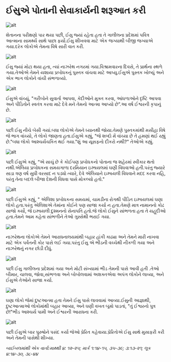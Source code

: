 # ઈસુએ પોતાની સેવાકાર્યની શરૂઆત કરી

![alt](https://cdn.door43.org/obs/jpg/360px/obs-en-26-01.jpg)

શેતાનના પરીક્ષણો પાર થયા પછી, ઈસુ જ્યાં રહેતા હતા તે ગાલીલના પ્રદેશમાં પવિત્ર આત્માના સામર્થ્ય સાથે પાછા ફર્યા.ઈસુ શીખવવા માટે એક જગ્યાથી બીજી જગ્યાએ ગયા.દરેક લોકોએ તેમના વિષે સારી વાત કરી.

![alt](https://cdn.door43.org/obs/jpg/360px/obs-en-26-02.jpg)

ઈસુ જ્યાં મોટા થયા હતા, ત્યાં નાઝરેથ નગરમાં ગયા.વિશ્રામવારના દિવસે, તે પ્રાર્થના સ્થળે ગયા.તેઓએ તેમને યશાયા પ્રબોધકનું પુસ્તક વાંચવા માટે આપ્યુ.ઈસુએ પુસ્તક ખોલ્યું અને એક ભાગ લોકોને વાંચી સંભળાવ્યો.

![alt](https://cdn.door43.org/obs/jpg/360px/obs-en-26-03.jpg)

ઈસુએ વાંચ્યું, "ગરીબોને સુવાર્તા આપવા, કેદીઓને મુક્ત કરવા, આંધળાઓને દૃષ્ટિ આપવા અને પીડિતોને સ્વતંત્ર કરવા માટે દેવે મને તેમનો આત્મા આપ્યો છે”.આ વર્ષ ઈશ્વરની કૃપાનું  છે.

![alt](https://cdn.door43.org/obs/jpg/360px/obs-en-26-04.jpg)

પછી ઈસુ નીચે બેસી ગયાં.બધા લોકોએ તેમને ધ્યાનથી જોયા.તેમણે પુસ્તકમાંથી મસીહા વિષે જે ભાગ વાંચ્યો, તે લોકો જાણતા હતા.ઈસુએ કહ્યું, "જે શબ્દો મેં વાંચ્યા છે તે હમણાં થઈ રહ્યું છે."બધા લોકો આશ્ચર્યચકિત થઈ ગયા."શું આ યૂસફનો દીકરો નથી?" તેઓએ  કહ્યું.

![alt](https://cdn.door43.org/obs/jpg/360px/obs-en-26-05.jpg)

પછી ઈસુએ કહ્યું, “એ સાચું છે કે કોઈપણ પ્રબોધકનો પોતાના જ શહેરમાં સ્વીકાર થતો નથી.એલિયા પ્રબોધકના સમયગાળા દરમિયાન ઇઝ્રાયલમાં ઘણી વિધવાઓ હતી.પરંતુ જ્યારે સાડા ત્રણ વર્ષ સુધી વરસાદ ન પડ્યો ત્યારે, દેવે એલિયાને ઇઝ્રાયલી વિધવાને મદદ કરવા નહિ, પરંતુ તેના બદલે બીજા દેશની વિધવા પાસે મોકલ્યો હતો."

![alt](https://cdn.door43.org/obs/jpg/360px/obs-en-26-06.jpg)

પછી ઈસુએ કહ્યું, " એલિશા પ્રબોધકના સમયમાં, ચામડીના રોગથી પીડિત ઇઝ્રાયલમાં ઘણા લોકો હતા.પરંતુ એલિશાએ તેમાંના કોઈને પણ સાજા કર્યા ન હતા.તેમણે માત્ર નામાનનો કોઢ સાજો કર્યો, જે ઇઝ્રાયલી દુશ્મનનો સેનાપતિ હતો.જે લોકો ઈસુને સાંભળતા હતા તે યહૂદીઓ હતા.તેમને આમ કહેતા સાંભળીને તેઓ ગુસ્સેથી ભરાઈ ગયા.

![alt](https://cdn.door43.org/obs/jpg/360px/obs-en-26-07.jpg)

નાઝરેથના લોકોએ તેમને આરાધનાલયમાંથી બહાર હાંકી કાઢ્યા અને તેમને મારી નાખવા માટે એક પર્વતની કોર પાસે લઈ ગયા.પરંતુ ઈસુ એ ભીડની વચ્ચેથી નીકળી ગયા અને નાઝરેથનું નગર છોડી દીધું.

![alt](https://cdn.door43.org/obs/jpg/360px/obs-en-26-08.jpg)

પછી ઈસુ ગાલીલના પ્રદેશમાં ગયા અને મોટી સંખ્યામાં ભીડ તેમની પાસે આવી હતી .તેઓ બીમાર, ચાલવા, જોવા,સાંભળવા અને  બોબોલવામાં અશક્તએવા અપંગ લોકોને લાવ્યા, અને ઈસુએ તેઓને સાજા કર્યા.

![alt](https://cdn.door43.org/obs/jpg/360px/obs-en-26-09.jpg)

ઘણા લોકો જેમાં દુષ્ટઆત્મા હતા તેમને ઈસુ પાસે લાવવામાં આવ્યા.ઈસુની આજ્ઞાથી, દુષ્ટઆત્માઓ લોકોમાંથી બહાર આવ્યા, અને ઘણી વખત બૂમો પાડતાં, "તું ઈશ્વરનો પુત્ર છે!"ભીડ આશ્ચર્ય પામી અને ઈશ્વરની આરાધના કરી.

![alt](https://cdn.door43.org/obs/jpg/360px/obs-en-26-10.jpg)

પછી ઈસુએ બાર પુરુષોને પસંદ કર્યા જેઓ પ્રેરિત કહેવાયા.પ્રેરિતોએ ઈસુ સાથે મુસાફરી કરી અને તેમની પાસેથી શીખ્યા.

_બાઈબલમાંથી એક વાર્તા:માથ્થી ૪: ૧૨-૨૫; માર્ક ૧:૧૪-૧૫, ૩૫-૩૯; ૩:૧૩-૨૧; લૂક ૪:૧૪-૩૦, ૩૮-૪૪_